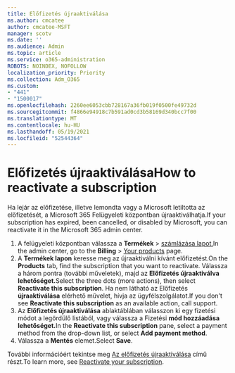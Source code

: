 ```yaml
---
title: Előfizetés újraaktiválása
ms.author: cmcatee
author: cmcatee-MSFT
manager: scotv
ms.date: ''
ms.audience: Admin
ms.topic: article
ms.service: o365-administration
ROBOTS: NOINDEX, NOFOLLOW
localization_priority: Priority
ms.collection: Adm_O365
ms.custom:
- "441"
- "1500017"
ms.openlocfilehash: 2260ee6053cbb728167a36fb019f0500fe49732d
ms.sourcegitcommit: f4866e94918c7b591ad0cd3b58169d340bcc7f00
ms.translationtype: MT
ms.contentlocale: hu-HU
ms.lasthandoff: 05/19/2021
ms.locfileid: "52544364"
---
```

# <a name="how-to-reactivate-a-subscription"></a><span data-ttu-id="b85a8-102">Előfizetés újraaktiválása</span><span class="sxs-lookup"><span data-stu-id="b85a8-102">How to reactivate a subscription</span></span>

<span data-ttu-id="b85a8-103">Ha lejár az előfizetése, illetve lemondta vagy a Microsoft letiltotta az előfizetését, a Microsoft 365 Felügyeleti központban újraaktiválhatja.</span><span class="sxs-lookup"><span data-stu-id="b85a8-103">If your subscription has expired, been cancelled, or disabled by Microsoft, you can reactivate it in the Microsoft 365 admin center.</span></span>
  
1. <span data-ttu-id="b85a8-104">A felügyeleti központban válassza a **Termékek** \> [számlázása lapot.](https://go.microsoft.com/fwlink/p/?linkid=842054)</span><span class="sxs-lookup"><span data-stu-id="b85a8-104">In the admin center, go to the **Billing** \> [Your products](https://go.microsoft.com/fwlink/p/?linkid=842054) page.</span></span>
2. <span data-ttu-id="b85a8-105">A **Termékek lapon** keresse meg az újraaktiválni kívánt előfizetést.</span><span class="sxs-lookup"><span data-stu-id="b85a8-105">On the **Products** tab, find the subscription that you want to reactivate.</span></span> <span data-ttu-id="b85a8-106">Válassza a három pontra (további műveletek), majd az **Előfizetés újraaktiválva lehetőséget.**</span><span class="sxs-lookup"><span data-stu-id="b85a8-106">Select the three dots (more actions), then select **Reactivate this subscription**.</span></span>
    <span data-ttu-id="b85a8-107">Ha nem látható az Előfizetés **újraaktiválása** elérhető művelet, hívja az ügyfélszolgálatot.</span><span class="sxs-lookup"><span data-stu-id="b85a8-107">If you don't see **Reactivate this subscription** as an available action, call support.</span></span>
3. <span data-ttu-id="b85a8-108">Az **Előfizetés újraaktiválása** ablaktáblában válasszon ki egy fizetési módot a legördülő listából, vagy válassza a Fizetési **mód hozzáadása lehetőséget.**</span><span class="sxs-lookup"><span data-stu-id="b85a8-108">In the **Reactivate this subscription** pane, select a payment method from the drop-down list, or select **Add payment method**.</span></span>
4. <span data-ttu-id="b85a8-109">Válassza a **Mentés** elemet.</span><span class="sxs-lookup"><span data-stu-id="b85a8-109">Select **Save**.</span></span>

<span data-ttu-id="b85a8-110">További információért tekintse meg [Az előfizetés újraaktiválása](/microsoft-365/commerce/subscriptions/reactivate-your-subscription) című részt.</span><span class="sxs-lookup"><span data-stu-id="b85a8-110">To learn more, see [Reactivate your subscription](/microsoft-365/commerce/subscriptions/reactivate-your-subscription).</span></span>